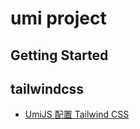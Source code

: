 # umi project

## Getting Started
## tailwindcss
- [UmiJS 配置 Tailwind CSS](https://zhuanlan.zhihu.com/p/489410215)